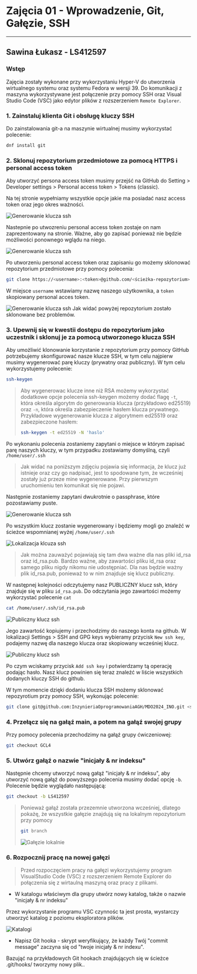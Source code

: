 # Zajęcia 01 - Wprowadzenie, Git, Gałęzie, SSH

---

## Sawina Łukasz - LS412597

### Wstęp

Zajęcia zostały wykonane przy wykorzystaniu Hyper-V do utworzenia wirtualnego systemu oraz systemu Fedora w wersji 39. Do komunikacji z maszyna wykorzystywane jest połączenie przy pomocy SSH oraz Visual Studio Code (VSC) jako edytor plików z rozszerzeniem `Remote Explorer`.

### 1. Zainstaluj klienta Git i obsługę kluczy SSH

Do zainstalowania git-a na maszynie wirtualnej musimy wykorzystać polecenie:

```bash
dnf install git
```

### 2. Sklonuj repozytorium przedmiotowe za pomocą HTTPS i personal access token

Aby utworzyć persona access token musimy przejść na GitHub do Setting > Developer settings > Personal access token > Tokens (classic).

Na tej stronie wypełniamy wszystkie opcje jakie ma posiadać nasz access token oraz jego okres ważności.

![Generowanie klucza ssh](Images/Zdj0.png)

Nastepnie po utwozreniu personal access token zostaje on nam zaprezentowany na stronie. Ważne, aby go zapisać ponieważ nie będzie możliwości ponownego wglądu na niego.

![Generowanie klucza ssh](Images/Zdj0.1.png)

Po utworzeniu personal access token oraz zapisaniu go możemy sklonować repozytorium przedmiotowe przy pomocy polecenia:

```bash
git clone https://<username>:<token>@github.com/<ścieżka-repozytorium> <ścieżka-docelowa-repozytorium>
```

W miejsce `username` wstawiamy nazwę naszego użytkownika, a `token` skopiowany personal acces token.

![Generowanie klucza ssh](Images/Zdj0.2.png)
Jak widać powyżej repozytorium zostało sklonowane bez problemów.

### 3. Upewnij się w kwestii dostępu do repozytorium jako uczestnik i sklonuj je za pomocą utworzonego klucza SSH

Aby umożliwić klonowanie korzystanie z repozytorium przy pomocy GitHub potrzebujemy skonfigurować nasze klucze SSH, w tym celu najpierw musimy wygenerować parę kluczy (prywatny oraz publiczny). W tym celu wykorzystujemy polecenie:

```bash
ssh-keygen
```

> Aby wygenerowac klucze inne niż RSA możemy wykorzystać dodatkowe opcje polecenia ssh-keygen możemy dodać flagę `-t`, która określa algorytm do generowania klucza (przykładowo ed25519) oraz `-n`, która określa zabezpieczenie hasłem klucza prywatnego. Przykładowe wygenerowanie klucza z algorytmem ed25519 oraz zabezpieczone hasłem:
>
> ```bash
> ssh-keygen -t ed25519 -N 'haslo'
> ```

Po wykonaniu polecenia zostaniemy zapytani o miejsce w którym zapisać parę naszych kluczy, w tym przypadku zostawiamy domyślną, czyli `/home/user/.ssh`

> Jak widać na poniższym zdjęciu pojawia się informacja, że klucz już istnieje oraz czy go nadpisać, jest to spodowane tym, że wcześniej zostały już przeze mine wygenerowane. Przy pierwszym uruchomieniu ten komunikat się nie pojawi.

Następnie zostaniemy zapytani dwukrotnie o passphrase, które pozostawiamy puste.

![Generowanie klucza ssh](Images/Zdj1.png)

Po wszystkim klucz zostanie wygenerowany i będziemy mogli go znaleźć w ścieżce wspomnianej wyżej `/home/user/.ssh`

![Lokalizacja klcuza ssh](Images/Zdj2.png)

> Jak można zauważyć pojawiają się tam dwa ważne dla nas pliki id_rsa oraz id_rsa.pub. Bardzo ważne, aby zawartości pliku id_rsa oraz samego pliku nigdy nikomu nie udostępniać. Dla nas będzie ważny plik id_rsa.pub, ponieważ to w nim znajduje się klucz publiczny.

W następnej kolejności odczytujemy nasz PUBLICZNY klucz ssh, który znajduje się w pliku `id_rsa.pub`. Do odczytania jego zawartości możemy wykorzystać polecenie `cat`

```bash
cat /home/user/.ssh/id_rsa.pub
```

![Publiczny klucz ssh](Images/Zdj3.png)

Jego zawartość kopiujemy i przechodzimy do naszego konta na github. W lokalizacji Settings > SSH and GPG keys wybieramy przycisk `New ssh key`, podajemy nazwę dla naszego klucza oraz skopiowany wcześniej klucz.

![Publiczny klucz ssh](Images/Zdj4.png)

Po czym wciskamy przycisk `Add ssh key` i potwierdzamy tą operację podając hasło. Nasz klucz powinien się teraz znaleźć w liście wszystkich dodanych kluczy SSH do github.

W tym momencie dzięki dodaniu klucza SSH możemy sklonować repozyrotium przy pomocy SSH, wykonując polecenie:

```bash
git clone git@github.com:InzynieriaOprogramowaniaAGH/MDO2024_INO.git <ścieżka-docelowa-repozytorium>
```

### 4. Przełącz się na gałąź main, a potem na gałąź swojej grupy

Przy pomocy polecenia przechodzimy na gałąź grupy ćwiczeniowej:

```bash
git checkout GCL4
```

### 5. Utwórz gałąź o nazwie "inicjały & nr indeksu"

Następnie chcemy utworzyć nową gałąź "inicjały & nr indeksu", aby utworzyć nową gałąź do powyższego polecenia musimy dodać opcję `-b`. Polecenie będzie wyglądało następującą:

```bash
git checkout -b LS412597
```

> Ponieważ gałąź została przezemnie utworzona wcześniej, dlatego pokażę, że wszystkie gałęzie znajdują się na lokalnym repozytorium przy pomocy
>
> ```bash
> git branch
> ```
>
> ![Gałęzie lokalnie](Images/Zdj5.png)

### 6. Rozpocznij pracę na nowej gałęzi

> Przed rozpoczęciem pracy na gałęzi wykorzystujemy program VisualStudio Code (VSC) z rozszerzeniem Remote Explorer do połączenia się z wirtaulną maszyną oraz pracy z plikami.

- W katalogu właściwym dla grupy utwórz nowy katalog, także o nazwie "inicjały & nr indeksu"

Przez wykorzystanie programu VSC czynnośc ta jest prosta, wystarczy utworzyć katalog z poziomu eksploratora plików.

![Katalogi](Images/Zdj6.1.png)

- Napisz Git hooka - skrypt weryfikujący, że każdy Twój "commit message" zaczyna się od "twoje inicjały & nr indexu".

Bazująć na przykładowych Git hookach znajdujących się w ścieżce .git/hooks/ tworzymy nowy plik..
